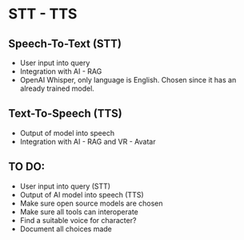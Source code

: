 # STT - TTS

## Speech-To-Text (STT)
- User input into query
- Integration with AI - RAG
- OpenAI Whisper, only language is English. Chosen since it has an already trained model.

## Text-To-Speech (TTS)
- Output of model into speech
- Integration with AI - RAG and VR - Avatar

## TO DO:
- User input into query (STT)
- Output of AI model into speech (TTS)
- Make sure open source models are chosen
- Make sure all tools can interoperate
- Find a suitable voice for character?
- Document all choices made